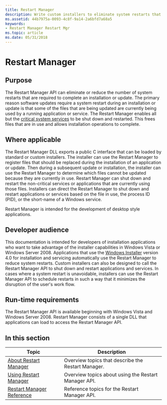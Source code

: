 ```yaml
---
title: Restart Manager
description: Write custom installers to eliminate system restarts that are required to complete updating a file in use. Shut down and restart all but critical system services from programs.
ms.assetid: 44b7975a-0093-4c8f-9a14-2a6bfd7a68a5
keywords:
- Restart Manager Restart Mgr
ms.topic: article
ms.date: 05/31/2018
---
```


# Restart Manager

## Purpose

The Restart Manager API can eliminate or reduce the number of system restarts that are required to complete an installation or update. The primary reason software updates require a system restart during an installation or update is that some of the files that are being updated are currently being used by a running application or service. The Restart Manager enables all but the [critical system services](critical-system-services.md) to be shut down and restarted. This frees files that are in use and allows installation operations to complete.

## Where applicable

The Restart Manager DLL exports a public C interface that can be loaded by standard or custom installers. The installer can use the Restart Manager to register files that should be replaced during the installation of an application or update. Then during a subsequent update or installation, the installer can use the Restart Manager to determine which files cannot be updated because they are currently in use. Restart Manager can shut down and restart the non-critical services or applications that are currently using those files. Installers can direct the Restart Manager to shut down and restart applications or services based on the file in use, the process ID (PID), or the short-name of a Windows service.

Restart Manager is intended for the development of desktop style applications.

## Developer audience

This documentation is intended for developers of installation applications who want to take advantage of the installer capabilities in Windows Vista or Windows Server 2008. Applications that use the [Windows Installer](https://docs.microsoft.com/windows/desktop/Msi/windows-installer-portal) version 4.0 for installation and servicing automatically use the Restart Manager to reduce system restarts. Custom installers can also be designed to call the Restart Manager API to shut down and restart applications and services. In cases where a system restart is unavoidable, installers can use the Restart Manager API to schedule restarts in such a way that it minimizes the disruption of the user's work flow.

## Run-time requirements

The Restart Manager API is available beginning with Windows Vista and Windows Server 2008. Restart Manager consists of a single DLL that applications can load to access the Restart Manager API.

## In this section



| Topic                                                                 | Description                                                     |
|-----------------------------------------------------------------------|-----------------------------------------------------------------|
| [About Restart Manager](about-restart-manager.md)<br/>         | Overview topics that describe the Restart Manager.<br/>   |
| [Using Restart Manager](using-restart-manager.md)<br/>         | Overview topics about using the Restart Manager API.<br/> |
| [Restart Manager Reference](restart-manager-reference.md)<br/> | Reference topics for the Restart Manager API.<br/>        |



 

 

 





